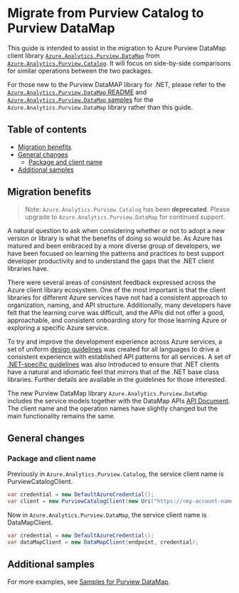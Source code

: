 # Migrate from Purview Catalog to Purview DataMap

This guide is intended to assist in the migration to Azure Purview DataMap client library [`Azure.Analytics.Purview.DataMap`](https://www.nuget.org/packages/Azure.Analytics.Purview.DataMap) from [`Azure.Analytics.Purview.Catalog`](https://www.nuget.org/packages/Azure.Analytics.Purview.Catalog). It will focus on side-by-side comparisons for similar operations between the two packages.

For those new to the Purview DataMAP library for .NET, please refer to the [`Azure.Analytics.Purview.DataMap` README](https://github.com/Azure/azure-sdk-for-net/blob/main/sdk/purview/Azure.Analytics.Purview.DataMap/README.md) and [`Azure.Analytics.Purview.DataMap` samples](https://github.com/Azure/azure-sdk-for-net/tree/main/sdk/purview/Azure.Analytics.Purview.DataMap/samples) for the `Azure.Analytics.Purview.DataMap` library rather than this guide.

## Table of contents

- [Migration benefits](#migration-benefits)
- [General changes](#general-changes)
  - [Package and client name](#package-and-client-name)
- [Additional samples](#additional-samples)

## Migration benefits

> Note: `Azure.Analytics.Purview.Catalog` has been <b>deprecated</b>. Please upgrade to `Azure.Analytics.Purview.DataMap` for continued support.

A natural question to ask when considering whether or not to adopt a new version or library is what the benefits of doing so would be. As Azure has matured and been embraced by a more diverse group of developers, we have been focused on learning the patterns and practices to best support developer productivity and to understand the gaps that the .NET client libraries have.

There were several areas of consistent feedback expressed across the Azure client library ecosystem. One of the most important is that the client libraries for different Azure services have not had a consistent approach to organization, naming, and API structure. Additionally, many developers have felt that the learning curve was difficult, and the APIs did not offer a good, approachable, and consistent onboarding story for those learning Azure or exploring a specific Azure service.

To try and improve the development experience across Azure services, a set of uniform [design guidelines](https://azure.github.io/azure-sdk/general_introduction.html) was created for all languages to drive a consistent experience with established API patterns for all services. A set of [.NET-specific guidelines](https://azure.github.io/azure-sdk/dotnet_introduction.html) was also introduced to ensure that .NET clients have a natural and idiomatic feel that mirrors that of the .NET base class libraries. Further details are available in the guidelines for those interested.

The new Purview DataMap library `Azure.Analytics.Purview.DataMap` includes the service models together with the DataMap APIs [API Document](https://learn.microsoft.com/rest/api/purview/datamapdataplane/operation-groups?view=rest-purview-datamapdataplane-2023-09-01). The client name and the operation names have slightly changed but the main functionality remains the same.

## General changes

### Package and client name

Previously in `Azure.Analytics.Purview.Catalog`, the service client name is PurviewCatalogClient.

```C#
var credential = new DefaultAzureCredential();
var client = new PurviewCatalogClient(new Uri("https://<my-account-name>.purview.azure.com"), credential);
```

Now in `Azure.Analytics.Purview.DataMap`, the service client name is DataMapClient.

```C#
var credential = new DefaultAzureCredential();
var dataMapClient = new DataMapClient(endpoint, credential);
```

## Additional samples

For more examples, see [Samples for Purview DataMap](https://github.com/Azure/azure-sdk-for-net/tree/main/sdk/purview/Azure.Analytics.Purview.DataMap#examples).